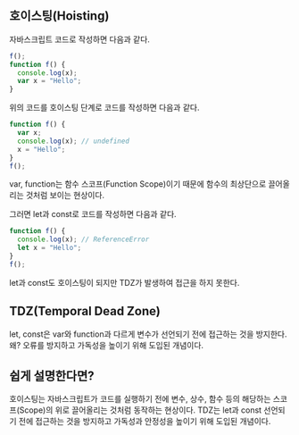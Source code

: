 ## 호이스팅(Hoisting)

자바스크립트 코드로 작성하면 다음과 같다.

```js
f();
function f() {
  console.log(x);
  var x = "Hello";
}
```

위의 코드를 호이스팅 단계로 코드를 작성하면 다음과 같다.

```js
function f() {
  var x;
  console.log(x); // undefined
  x = "Hello";
}
f();
```

var, function는 함수 스코프(Function Scope)이기 때문에 함수의 최상단으로 끌어올리는 것처럼 보이는 현상이다.

그러면 let과 const로 코드를 작성하면 다음과 같다.

```js
function f() {
  console.log(x); // ReferenceError
  let x = "Hello";
}
f();
```

let과 const도 호이스팅이 되지만 TDZ가 발생하여 접근을 하지 못한다.

## TDZ(Temporal Dead Zone)

let, const은 var와 function과 다르게 변수가 선언되기 전에 접근하는 것을 방지한다. 왜? 오류를 방지하고 가독성을 높이기 위해 도입된 개념이다.

## 쉽게 설명한다면?

호이스팅는 자바스크립트가 코드를 실행하기 전에 변수, 상수, 함수 등의 해당하는 스코프(Scope)의 위로 끌어올리는 것처럼 동작하는 현상이다.
TDZ는 let과 const 선언되기 전에 접근하는 것을 방지하고 가독성과 안정성을 높이기 위해 도입된 개념이다.
